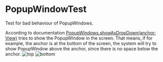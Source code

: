 # PopupWindowTest

Test for bad behaviour of PopupWindows.

According to documentation [PopupWindows.showAsDropDown(anchor: View)](https://developer.android.com/reference/android/widget/PopupWindow#showAsDropDown(android.view.View)) tries to show the PopupWindow in the screen. 
That means, if for example, the anchor is at the bottom of the screen, the system will try to show PopupWindow above the anchor, since there is no space below the anchor.
![top](https://github.com/hiddeneyes02/PopupWindowTest/assets/9453054/b5d56fd7-92e9-4bae-9a70-d9f2914469fb)
![bottom](https://github.com/hiddeneyes02/PopupWindowTest/assets/9453054/8c28e36a-b15e-4768-9987-f82fd3c92285)

